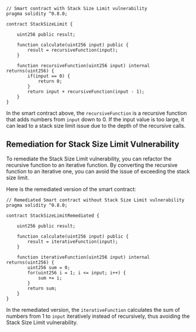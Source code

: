 ```solidity
// Smart contract with Stack Size Limit vulnerability
pragma solidity ^0.8.0;

contract StackSizeLimit {
    
    uint256 public result;
    
    function calculate(uint256 input) public {
        result = recursiveFunction(input);
    }
    
    function recursiveFunction(uint256 input) internal returns(uint256) {
        if(input == 0) {
            return 0;
        }
        return input + recursiveFunction(input - 1);
    }
}
```

In the smart contract above, the `recursiveFunction` is a recursive function that adds numbers from `input` down to 0. If the input value is too large, it can lead to a stack size limit issue due to the depth of the recursive calls.

## Remediation for Stack Size Limit Vulnerability

To remediate the Stack Size Limit vulnerability, you can refactor the recursive function to an iterative function. By converting the recursive function to an iterative one, you can avoid the issue of exceeding the stack size limit.

Here is the remediated version of the smart contract:

```solidity
// Remediated Smart contract without Stack Size Limit vulnerability
pragma solidity ^0.8.0;

contract StackSizeLimitRemediated {
    
    uint256 public result;
    
    function calculate(uint256 input) public {
        result = iterativeFunction(input);
    }
    
    function iterativeFunction(uint256 input) internal returns(uint256) {
        uint256 sum = 0;
        for(uint256 i = 1; i <= input; i++) {
            sum += i;
        }
        return sum;
    }
}
```

In the remediated version, the `iterativeFunction` calculates the sum of numbers from 1 to `input` iteratively instead of recursively, thus avoiding the Stack Size Limit vulnerability.
